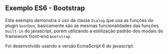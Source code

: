 ## Exemplo ES6 - Bootstrap

Este exemplo demonstra o uso da classe `Dialog` que usa as funções do plugin `bootbox`, basicamente são as mesmas funcionalidades das funções `built-in` do javascript, porém utilizando a estilização padrão dos modais do framework front-end `bootstrap`.

Foi desenvolvido usando a versão EcmaScript 6 do javascript.
